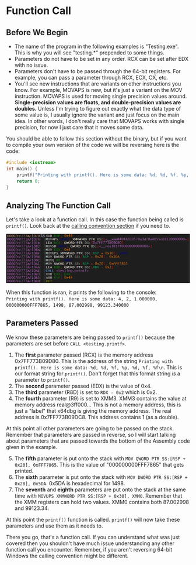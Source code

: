 # Function Call
## Before We Begin
* The name of the program in the following examples is "Testing.exe". This is why you will see "testing.*" prepended to some things.
* Parameters do not have to be set in any order. RCX can be set after EDX with no issue.
* Parameters don't have to be passed through the 64-bit registers. For example, you can pass a parameter through RCX, ECX, CX, etc. 
* You'll see new instructions that are variants on other instructions you know. For example, MOVAPS is new, but it's just a variant on the MOV instruction. MOVAPS is used for moving single precision values around. **Single-precision values are floats, and double-precision values are doubles.** Unless I'm trying to figure out exactly what the data type of some value is, I usually ignore the variant and just focus on the main idea. In other words, I don't really care that MOVAPS works with single precision, for now I just care that it moves some data.

You should be able to follow this section without the binary, but if you want to compile your own version of the code we will be reversing here is the code:
```c
#include <iostream>
int main() {
	printf("Printing with printf(). Here is some data: %d, %d, %f, %p, %d, %f, %f\n", 4, 2, 1.0f, (void*)0xFFF7865, 1498, 87.003f, 99123.34);
	return 0;
}
```

## Analyzing The Function Call
Let's take a look at a function call. In this case the function being called is `printf()`. Look back at the [calling convention section](../0x200-Assembly/0x202-MemoryLayout.md#windows-x64-calling-convention) if you need to.
<p align="center">
  <img src="[ignore]/Function.png">
</p>

When this function is ran, it prints the following to the console:  
`Printing with printf(). Here is some data: 4, 2, 1.000000, 000000000FFF7865, 1498, 87.002998, 99123.340000`

## Parameters Passed
We know these parameters are being passed to `printf()` because the parameters are set before `CALL <testing.printf>`. 

1. The **first** parameter passed (RCX) is the memory address 0x7FF773B09D80. This is the address of the string `Printing with printf(). Here is some data: %d, %d, %f, %p, %d, %f, %f\n`. This is our format string for `printf()`. Don't forget that this format string *is* a parameter to `printf()`.
2. The **second** parameter passed (EDX) is the value of 0x4.
3. The **third** parameter (R8D) is set to `RDX - 0x2` which is 0x2.
4. The **fourth** parameter (R9) is set to XMM3. XMM3 contains the value at memory address real@3ff000... This is not a memory address, this is just a "label" that x64dbg is giving the memory address. The real address is 0x7FF773B09DC8. This address contains 1 (as a double).
   
At this point all other parameters are going to be passed on the stack. Remember that parameters are passed in reverse, so I will start talking about parameters that are passed towards the bottom of the Assembly code given in the example.

5. The **fifth** parameter is put onto the stack with `MOV QWORD PTR SS:[RSP + 0x20], 0xFFF7865`. This is the value of "000000000FFF7865" that gets printed.
6. The **sixth** parameter is put onto the stack with `MOV DWORD PTR SS:[RSP + 0x28], 0x5DA`. 0x5DA is hexadecimal for 1498.
7. The **seventh** and **eighth** parameters are put onto the stack at the same time with `MOVUPS XMMWORD PTR SS:[RSP + 0x30], XMM0`. Remember that the XMM registers can hold two values. XMM0 contains both 87.002998 and 99123.34.

At this point the `printf()` function is called. `printf()` will now take these parameters and use them as it needs to.

There you go, that's a function call. If you can understand what was just covered then you shouldn't have much issue understanding any other function call you encounter. Remember, if you aren't reversing 64-bit Windows the calling convention might be different.